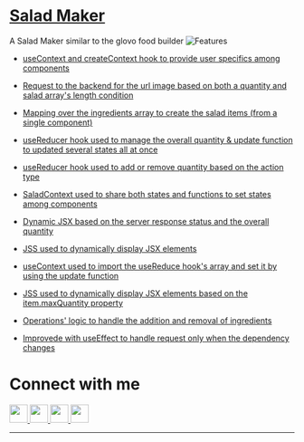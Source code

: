 # [Salad Maker](https://www.lorenzo-viganego.com/#portfolio)
  A Salad Maker similar to the glovo food builder
![Features](https://img.shields.io/badge/Features-My%20frontend's%20features-green)
- [useContext and createContext hook to provide user specifics among components](https://github.com/lorenzoVwebDev/salad-maker-repository/blob/master/src/components/App/App.js)
- [Request to the backend for the url image based on both a quantity and salad array's length condition](https://github.com/lorenzoVwebDev/salad-maker-repository/blob/master/src/components/Saladbuilder/Saladbuilder.js)
- [Mapping over the ingredients array to create the salad items (from a single component)](https://github.com/lorenzoVwebDev/salad-maker-repository/blob/master/src/components/Saladbuilder/Saladbuilder.js)
- [useReducer hook used to manage the overall quantity & update function to updated several states all at once](https://github.com/lorenzoVwebDev/salad-maker-repository/blob/master/src/components/SaladItem/SaladItem.js)
- [useReducer hook used to add or remove quantity based on the action type](https://github.com/lorenzoVwebDev/salad-maker-repository/blob/master/src/components/Saladmaker/Saladmaker.js)
- [SaladContext used to share both states and functions to set states among components](https://github.com/lorenzoVwebDev/salad-maker-repository/blob/master/src/components/Saladmaker/Saladmaker.js)
- [Dynamic JSX based on the server response status and the overall quantity](https://github.com/lorenzoVwebDev/salad-maker-repository/blob/master/src/components/Saladmaker/Saladmaker.js)
- [JSS used to dynamically display JSX elements](https://github.com/lorenzoVwebDev/salad-maker-repository/blob/master/src/components/Saladmaker/Saladmaker.js)
- [useContext used to import the useReduce hook's array and set it by using the update function](https://github.com/lorenzoVwebDev/salad-maker-repository/blob/master/src/components/SaladSummary/SaladSummary.js)
- [JSS used to dynamically display JSX elements based on the item.maxQuantity property](https://github.com/lorenzoVwebDev/salad-maker-repository/blob/master/src/components/SaladSummary/SaladSummary.js)
- [Operations' logic to handle the addition and removal of ingredients](https://github.com/lorenzoVwebDev/salad-maker-repository/blob/master/src/services/operations.js)

- [Improvede with useEffect to handle request only when the dependency changes](https://github.com/lorenzoVwebDev/salad-maker-repository/blob/newhooks/src/components/CustomHooks/FetchImage/FetchImage.js)

# Connect with me

<p align="left"> <a href="https://www.github.com/lorenzoVwebDev" target="_blank" rel="noreferrer"> <picture> <source media="(prefers-color-scheme: dark)" srcset="https://raw.githubusercontent.com/danielcranney/readme-generator/main/public/icons/socials/github-dark.svg" /> <source media="(prefers-color-scheme: light)" srcset="https://raw.githubusercontent.com/danielcranney/readme-generator/main/public/icons/socials/github.svg" /> <img src="https://raw.githubusercontent.com/danielcranney/readme-generator/main/public/icons/socials/github.svg" width="32" height="32" /> </picture> </a> <a href="http://www.instagram.com/lorenzoviganego/" target="_blank" rel="noreferrer"> <picture> <source media="(prefers-color-scheme: dark)" srcset="https://raw.githubusercontent.com/danielcranney/readme-generator/main/public/icons/socials/instagram-dark.svg" /> <source media="(prefers-color-scheme: light)" srcset="https://raw.githubusercontent.com/danielcranney/readme-generator/main/public/icons/socials/instagram.svg" /> <img src="https://raw.githubusercontent.com/danielcranney/readme-generator/main/public/icons/socials/instagram.svg" width="32" height="32" /> </picture> </a> <a href="https://www.linkedin.com/in/lorenzo-viganego-1325441a3/" target="_blank" rel="noreferrer"> <picture> <source media="(prefers-color-scheme: dark)" srcset="https://raw.githubusercontent.com/danielcranney/readme-generator/main/public/icons/socials/linkedin-dark.svg" /> <source media="(prefers-color-scheme: light)" srcset="https://raw.githubusercontent.com/danielcranney/readme-generator/main/public/icons/socials/linkedin.svg" /> <img src="https://raw.githubusercontent.com/danielcranney/readme-generator/main/public/icons/socials/linkedin.svg" width="32" height="32" /> </picture> </a> <a href="https://www.youtube.com/@lorenzoviganegomusic" target="_blank" rel="noreferrer"> <picture> <source media="(prefers-color-scheme: dark)" srcset="https://raw.githubusercontent.com/danielcranney/readme-generator/main/public/icons/socials/youtube-dark.svg" /> <source media="(prefers-color-scheme: light)" srcset="https://raw.githubusercontent.com/danielcranney/readme-generator/main/public/icons/socials/youtube.svg" /> <img src="https://raw.githubusercontent.com/danielcranney/readme-generator/main/public/icons/socials/youtube.svg" width="32" height="32" /> </picture> </a></p>

---


